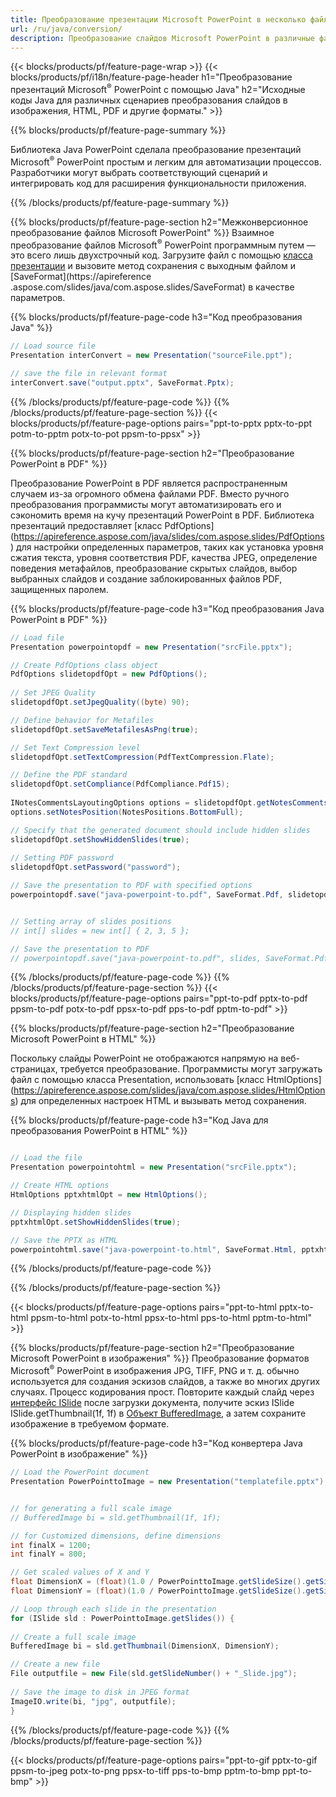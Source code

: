 ```yaml
---
title: Преобразование презентации Microsoft PowerPoint в несколько файлов с использованием Java
url: /ru/java/conversion/
description: Преобразование слайдов Microsoft PowerPoint в различные файлы, включая HTML, PDF и форматы изображений, в приложениях на основе Java.
---
```


{{< blocks/products/pf/feature-page-wrap >}}
{{< blocks/products/pf/i18n/feature-page-header h1="Преобразование презентаций Microsoft<sup>®</sup> PowerPoint с помощью Java" h2="Исходные коды Java для различных сценариев преобразования слайдов в изображения, HTML, PDF и другие форматы." >}}

{{% blocks/products/pf/feature-page-summary %}}

Библиотека Java PowerPoint сделала преобразование презентаций Microsoft<sup>®</sup> PowerPoint простым и легким для автоматизации процессов. Разработчики могут выбрать соответствующий сценарий и интегрировать код для расширения функциональности приложения. 

{{% /blocks/products/pf/feature-page-summary  %}}

{{% blocks/products/pf/feature-page-section  h2="Межконверсионное преобразование файлов Microsoft PowerPoint" %}}
Взаимное преобразование файлов Microsoft<sup>®</sup> PowerPoint программным путем — это всего лишь двухстрочный код. Загрузите файл с помощью [класса презентации](https://apireference.aspose.com/slides/java/com.aspose.slides/Presentation) и вызовите метод сохранения с выходным файлом и [SaveFormat](https://apireference .aspose.com/slides/java/com.aspose.slides/SaveFormat) в качестве параметров.

{{% blocks/products/pf/feature-page-code h3="Код преобразования Java" %}}

```cs
// Load source file
Presentation interConvert = new Presentation("sourceFile.ppt");

// save the file in relevant format
interConvert.save("output.pptx", SaveFormat.Pptx);   
```
{{% /blocks/products/pf/feature-page-code  %}}
{{% /blocks/products/pf/feature-page-section %}}
{{< blocks/products/pf/feature-page-options pairs="ppt-to-pptx pptx-to-ppt potm-to-pptm potx-to-pot ppsm-to-ppsx" >}}


{{% blocks/products/pf/feature-page-section  h2="Преобразование PowerPoint в PDF" %}}

Преобразование PowerPoint в PDF является распространенным случаем из-за огромного обмена файлами PDF. Вместо ручного преобразования программисты могут автоматизировать его и сэкономить время на кучу презентаций PowerPoint в PDF. Библиотека презентаций предоставляет [класс PdfOptions] (https://apireference.aspose.com/java/slides/com.aspose.slides/PdfOptions) для настройки определенных параметров, таких как установка уровня сжатия текста, уровня соответствия PDF, качества JPEG, определение поведения метафайлов, преобразование скрытых слайдов, выбор выбранных слайдов и создание заблокированных файлов PDF, защищенных паролем.

{{% blocks/products/pf/feature-page-code h3="Код преобразования Java PowerPoint в PDF" %}}

```cs
// Load file
Presentation powerpointopdf = new Presentation("srcFile.pptx");

// Create PdfOptions class object
PdfOptions slidetopdfOpt = new PdfOptions();
               
// Set JPEG Quality
slidetopdfOpt.setJpegQuality((byte) 90);

// Define behavior for Metafiles
slidetopdfOpt.setSaveMetafilesAsPng(true);

// Set Text Compression level
slidetopdfOpt.setTextCompression(PdfTextCompression.Flate);

// Define the PDF standard
slidetopdfOpt.setCompliance(PdfCompliance.Pdf15);
              
INotesCommentsLayoutingOptions options = slidetopdfOpt.getNotesCommentsLayouting();
options.setNotesPosition(NotesPositions.BottomFull);

// Specify that the generated document should include hidden slides
slidetopdfOpt.setShowHiddenSlides(true);
	
// Setting PDF password
slidetopdfOpt.setPassword("password");	

// Save the presentation to PDF with specified options
powerpointopdf.save("java-powerpoint-to.pdf", SaveFormat.Pdf, slidetopdfOpt);


// Setting array of slides positions
// int[] slides = new int[] { 2, 3, 5 };

// Save the presentation to PDF
// powerpointopdf.save("java-powerpoint-to.pdf", slides, SaveFormat.Pdf);

```
{{% /blocks/products/pf/feature-page-code  %}}
{{% /blocks/products/pf/feature-page-section %}}
{{< blocks/products/pf/feature-page-options pairs="ppt-to-pdf pptx-to-pdf ppsm-to-pdf potx-to-pdf ppsx-to-pdf pps-to-pdf pptm-to-pdf" >}}


{{% blocks/products/pf/feature-page-section  h2="Преобразование Microsoft PowerPoint в HTML" %}}

Поскольку слайды PowerPoint не отображаются напрямую на веб-страницах, требуется преобразование. Программисты могут загружать файл с помощью класса Presentation, использовать [класс HtmlOptions] (https://apireference.aspose.com/slides/java/com.aspose.slides/HtmlOptions) для определенных настроек HTML и вызывать метод сохранения.

{{% blocks/products/pf/feature-page-code h3="Код Java для преобразования PowerPoint в HTML" %}}

```cs

// Load the file
Presentation powerpointohtml = new Presentation("srcFile.pptx");

// Create HTML options
HtmlOptions pptxhtmlOpt = new HtmlOptions();

// Displaying hidden slides
pptxhtmlOpt.setShowHiddenSlides(true);

// Save the PPTX as HTML
powerpointohtml.save("java-powerpoint-to.html", SaveFormat.Html, pptxhtmlOpt); 

```
{{% /blocks/products/pf/feature-page-code %}}

{{% /blocks/products/pf/feature-page-section %}}

{{< blocks/products/pf/feature-page-options pairs="ppt-to-html pptx-to-html ppsm-to-html potx-to-html ppsx-to-html pps-to-html pptm-to-html" >}}

{{% blocks/products/pf/feature-page-section  h2="Преобразование Microsoft PowerPoint в изображения" %}}
Преобразование форматов Microsoft<sup>®</sup> PowerPoint в изображения JPG, TIFF, PNG и т. д. обычно используется для создания эскизов слайдов, а также во многих других случаях. Процесс кодирования прост. Повторите каждый слайд через [интерфейс ISlide](https://apireference.aspose.com/slides/java/com.aspose.slides/ISlide) после загрузки документа, получите эскиз ISlide ISlide.getThumbnail(1f, 1f) в [Объект BufferedImage](https://docs.oracle.com/javase/7/docs/api/java/awt/image/BufferedImage.html), а затем сохраните изображение в требуемом формате. 

{{% blocks/products/pf/feature-page-code h3="Код конвертера Java PowerPoint в изображение" %}}
```cs
// Load the PowerPoint document
Presentation PowerPointtoImage = new Presentation("templatefile.pptx");


// for generating a full scale image
// BufferedImage bi = sld.getThumbnail(1f, 1f);

// for Customized dimensions, define dimensions
int finalX = 1200;
int finalY = 800;

// Get scaled values of X and Y
float DimensionX = (float)(1.0 / PowerPointtoImage.getSlideSize().getSize().getWidth()) * finalX;
float DimensionY = (float)(1.0 / PowerPointtoImage.getSlideSize().getSize().getHeight()) * finalY;

// Loop through each slide in the presentation
for (ISlide sld : PowerPointtoImage.getSlides()) {
	
// Create a full scale image
BufferedImage bi = sld.getThumbnail(DimensionX, DimensionY);

// Create a new file
File outputfile = new File(sld.getSlideNumber() + "_Slide.jpg");
	
// Save the image to disk in JPEG format
ImageIO.write(bi, "jpg", outputfile);
}
```
{{% /blocks/products/pf/feature-page-code %}}
{{% /blocks/products/pf/feature-page-section %}}

{{< blocks/products/pf/feature-page-options pairs="ppt-to-gif pptx-to-gif ppsm-to-jpeg potx-to-png ppsx-to-tiff pps-to-bmp pptm-to-bmp ppt-to-bmp" >}}